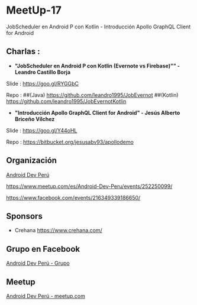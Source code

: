 # MeetUp-17
JobScheduler en Android P con Kotlin - Introducción Apollo GraphQL Client for Android

## Charlas :

- **"JobScheduler en Android P con Kotlin (Evernote vs Firebase)"" - Leandro Castillo Borja**

Slide : https://goo.gl/RYGGbC

Repo  : 
  ##(Java) https://github.com/leandro1995/JobEvernot
  ##(Kotlin) https://github.com/leandro1995/JobEvernotKotlin

- **"Introducción Apollo GraphQL Client for Android" - Jesús Alberto Briceño Vílchez**

 Slide : https://goo.gl/Y44oHL

 Repo  : https://bitbucket.org/jesusabv93/apollodemo
       
## Organización 
[Android Dev Perú](https://github.com/Android-Dev-Peru)


https://www.meetup.com/es/Android-Dev-Peru/events/252250099/

https://www.facebook.com/events/216349339186650/

## Sponsors

- Crehana https://www.crehana.com/

## Grupo en Facebook 

[Android Dev Perú - Grupo](https://www.facebook.com/groups/androidpe/)

## Meetup 

[Android Dev Perú - meetup.com](https://www.meetup.com/es-ES/Android-Dev-Peru/)
